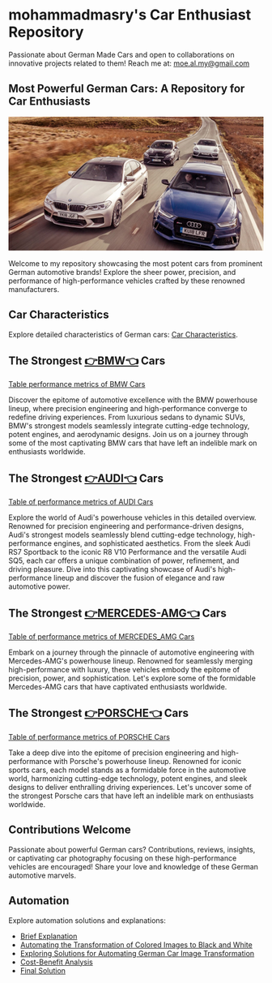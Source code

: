 # mohammadmasry's Car Enthusiast Repository

Passionate about German Made Cars and open to collaborations on innovative projects related to them! Reach me at: [moe.al.my@gmail.com](mailto:moe.al.my@gmail.com)

## Most Powerful German Cars: A Repository for Car Enthusiasts

![German Cars Image](Colored_Images/PHOTO/German_Cars.jpg)

Welcome to my repository showcasing the most potent cars from prominent German automotive brands! Explore the sheer power, precision, and performance of high-performance vehicles crafted by these renowned manufacturers.

## Car Characteristics

Explore detailed characteristics of German cars: [Car Characteristics](https://23w-gbac.github.io/MOE350/code(scripts)/mod_Char_table.html).

## The Strongest [👉BMW👈](Cars_Brands/BMW.md) Cars
[Table performance metrics of BMW Cars](Cars_Characteristics/bmw_car_characteristics.md)

Discover the epitome of automotive excellence with the BMW powerhouse lineup, where precision engineering and high-performance converge to redefine driving experiences. From luxurious sedans to dynamic SUVs, BMW's strongest models seamlessly integrate cutting-edge technology, potent engines, and aerodynamic designs. Join us on a journey through some of the most captivating BMW cars that have left an indelible mark on enthusiasts worldwide.

## The Strongest [👉AUDI👈](Cars_Brands/Audi.md) Cars
[Table of performance metrics of AUDI Cars](Cars_Characteristics/Audi_car_charectaristics.md)

Explore the world of Audi's powerhouse vehicles in this detailed overview. Renowned for precision engineering and performance-driven designs, Audi's strongest models seamlessly blend cutting-edge technology, high-performance engines, and sophisticated aesthetics. From the sleek Audi RS7 Sportback to the iconic R8 V10 Performance and the versatile Audi SQ5, each car offers a unique combination of power, refinement, and driving pleasure. Dive into this captivating showcase of Audi's high-performance lineup and discover the fusion of elegance and raw automotive power.

## The Strongest [👉MERCEDES-AMG👈](Cars_Brands/Mercedes.md) Cars
[Table of performance metrics of MERCEDES_AMG Cars](Cars_Characteristics/Mercedes_car_characteristics.md)

Embark on a journey through the pinnacle of automotive engineering with Mercedes-AMG's powerhouse lineup. Renowned for seamlessly merging high-performance with luxury, these vehicles embody the epitome of precision, power, and sophistication. Let's explore some of the formidable Mercedes-AMG cars that have captivated enthusiasts worldwide.

## The Strongest [👉PORSCHE👈](Cars_Brands/Porsche.md) Cars
[Table of performance metrics of PORSCHE Cars](Cars_Characteristics/Porsche_car_charactaristics.md)

Take a deep dive into the epitome of precision engineering and high-performance with Porsche's powerhouse lineup. Renowned for iconic sports cars, each model stands as a formidable force in the automotive world, harmonizing cutting-edge technology, potent engines, and sleek designs to deliver enthralling driving experiences. Let's uncover some of the strongest Porsche cars that have left an indelible mark on enthusiasts worldwide.

## Contributions Welcome

Passionate about powerful German cars? Contributions, reviews, insights, or captivating car photography focusing on these high-performance vehicles are encouraged! Share your love and knowledge of these German automotive marvels.

## Automation

Explore automation solutions and explanations:

- [Brief Explanation](Automation/Automation.md)
- [Automating the Transformation of Colored Images to Black and White](Automation/A1.md)
- [Exploring Solutions for Automating German Car Image Transformation](Automation/A2.md)
- [Cost-Benefit Analysis](Automation/A4.md)
- [Final Solution](Automation/A3.md)
